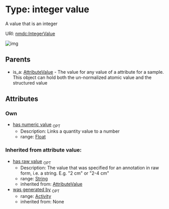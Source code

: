 
# Type: integer value


A value that is an integer

URI: [nmdc:IntegerValue](https://microbiomedata/meta/IntegerValue)


![img](http://yuml.me/diagram/nofunky;dir:TB/class/\[Activity]<was%20generated%20by(i)%200..1-%20\[IntegerValue&#124;has_numeric_value:float%20%3F;has_raw_value(i):string%20%3F],%20\[AttributeValue]^-\[IntegerValue])

## Parents

 *  is_a: [AttributeValue](AttributeValue.md) - The value for any value of a attribute for a sample. This object can hold both the un-normalized atomic value and the structured value

## Attributes


### Own

 * [has numeric value](has_numeric_value.md)  <sub>OPT</sub>
    * Description: Links a quantity value to a number
    * range: [Float](types/Float.md)

### Inherited from attribute value:

 * [has raw value](has_raw_value.md)  <sub>OPT</sub>
    * Description: The value that was specified for an annotation in raw form, i.e. a string. E.g. "2 cm" or "2-4 cm"
    * range: [String](types/String.md)
    * inherited from: [AttributeValue](AttributeValue.md)
 * [was generated by](was_generated_by.md)  <sub>OPT</sub>
    * range: [Activity](Activity.md)
    * inherited from: None
